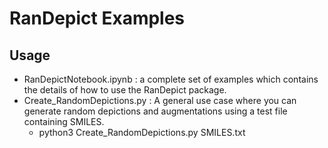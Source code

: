 # RanDepict Examples

## Usage

- RanDepictNotebook.ipynb : a complete set of examples which contains the details of how to use the RanDepict package.
- Create_RandomDepictions.py : A general use case where you can generate random depictions and augmentations using a test file containing SMILES.
    - python3 Create_RandomDepictions.py SMILES.txt
